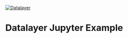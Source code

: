 [![Datalayer](https://datalayer.s3.us-east-1.amazonaws.com/datalayer-25.svg)](https://datalayer.io)

# Datalayer Jupyter Example
